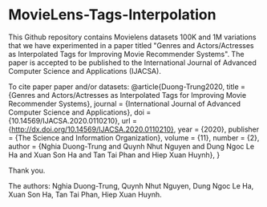 # MovieLens-Tags-Interpolation
This Github repository contains Movielens datasets 100K and 1M variations that we have experimented in a paper titled "Genres and Actors/Actresses as Interpolated Tags for Improving Movie Recommender Systems". The paper is accepted to be published to the International Journal of Advanced Computer Science and Applications (IJACSA). 

To cite paper paper and/or datasets:
@article{Duong-Trung2020,
title = {Genres and Actors/Actresses as Interpolated Tags for Improving Movie Recommender Systems},
journal = {International Journal of Advanced Computer Science and Applications},
doi = {10.14569/IJACSA.2020.0110210},
url = {http://dx.doi.org/10.14569/IJACSA.2020.0110210},
year = {2020},
publisher = {The Science and Information Organization},
volume = {11},
number = {2},
author = {Nghia Duong-Trung and Quynh Nhut Nguyen and Dung Ngoc Le Ha and Xuan Son Ha and Tan Tai Phan and Hiep Xuan Huynh},
} 

Thank you.

The authors: Nghia Duong-Trung, Quynh Nhut Nguyen, Dung Ngoc Le Ha, Xuan Son Ha, Tan Tai Phan, Hiep Xuan Huynh.
